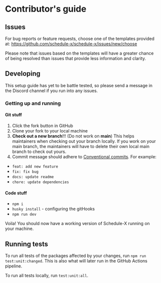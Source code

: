 # Contributor's guide

## Issues

For bug reports or feature requests, choose one of the templates provided
at: https://github.com/schedule-x/schedule-x/issues/new/choose

Please note that issues based on the templates will have a greater chance of being resolved than issues that provide 
less information and clarity.

## Developing

This setup guide has yet to be battle tested, so please send a message in the Discord channel if you run into any 
issues.

### Getting up and running

#### Git stuff

1. Click the fork button in GitHub
2. Clone your fork to your local machine
3. **Check out a new branch**!!! (Do not work on **main**) This helps maintainers when checking out your branch 
   locally. If you work on your main branch, the maintainers will have to delete their own local main branch to check 
   out yours.
4. Commit message should adhere to [Conventional commits](https://www.conventionalcommits.org/en). For 
   example:
* `feat: add new feature`
* `fix: fix bug`
* `docs: update readme`
* `chore: update dependencies`

#### Code stuff

- `npm i`
- `husky install` - configuring the gitHooks
- `npm run dev`

Voila! You should now have a working version of Schedule-X running on your machine.

## Running tests

To run all tests of the packages affected by your changes, run `npm run test:unit:changed`. This is also what will 
later run in the GitHub Actions pipeline.

To run all tests locally, run `test:unit:all`.